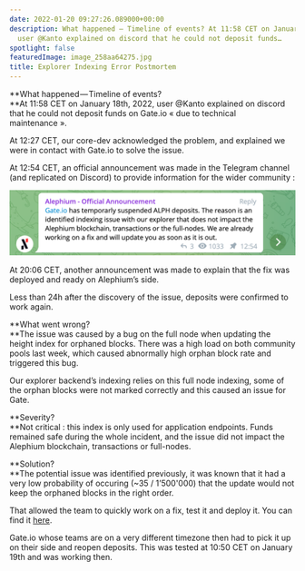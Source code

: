 ```yaml
---
date: 2022-01-20 09:27:26.089000+00:00
description: What happened — Timeline of events? At 11:58 CET on January 18th, 2022,
  user @Kanto explained on discord that he could not deposit funds…
spotlight: false
featuredImage: image_258aa64275.jpg
title: Explorer Indexing Error Postmortem
---
```


**What happened — Timeline of events?  
**At 11:58 CET on January 18th, 2022, user @Kanto explained on discord that he could not deposit funds on Gate.io « due to technical maintenance ».

At 12:27 CET, our core-dev acknowledged the problem, and explained we were in contact with Gate.io to solve the issue.

At 12:54 CET, an official announcement was made in the Telegram channel (and replicated on Discord) to provide information for the wider community :

![](image_c0f01f593c.jpg)

At 20:06 CET, another announcement was made to explain that the fix was deployed and ready on Alephium’s side.

Less than 24h after the discovery of the issue, deposits were confirmed to work again.

**What went wrong?  
**The issue was caused by a bug on the full node when updating the height index for orphaned blocks. There was a high load on both community pools last week, which caused abnormally high orphan block rate and triggered this bug.

Our explorer backend’s indexing relies on this full node indexing, some of the orphan blocks were not marked correctly and this caused an issue for Gate.

**Severity?  
**Not critical : this index is only used for application endpoints. Funds remained safe during the whole incident, and the issue did not impact the Alephium blockchain, transactions or full-nodes.

**Solution?  
**The potential issue was identified previously, it was known that it had a very low probability of occuring (~35 / 1’500'000) that the update would not keep the orphaned blocks in the right order.

That allowed the team to quickly work on a fix, test it and deploy it. You can find it <a href="https://github.com/alephium/alephium/pull/502" class="markup--anchor markup--p-anchor" data-href="https://github.com/alephium/alephium/pull/502" rel="noopener" target="_blank">here</a>.

Gate.io whose teams are on a very different timezone then had to pick it up on their side and reopen deposits. This was tested at 10:50 CET on January 19th and was working then.
